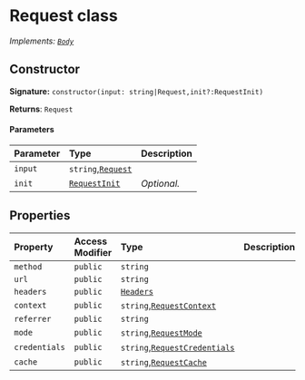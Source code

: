 # Request class

_Implements: [`Body`](../whatwg-fetch/body.md)_






## Constructor


**Signature:** `constructor(input: string|Request,init?:RequestInit)`

**Returns**: `Request`



#### Parameters


| Parameter	   | Type    | Description |
|:-------------|:---------------|:------------|
| `input`    | `string`,[`Request`](../whatwg-fetch/request.md) |  |
| `init`    | [`RequestInit`](../whatwg-fetch/requestinit.md) | _Optional._ |


## Properties

| Property	   | Access Modifier | Type	| Description|
|:-------------|:----|:-------|:-----------|
|`method`     | `public` | `string` |  |
|`url`     | `public` | `string` |  |
|`headers`     | `public` | [`Headers`](../whatwg-fetch/headers.md) |  |
|`context`     | `public` | `string`,[`RequestContext`](../whatwg-fetch/requestcontext.md) |  |
|`referrer`     | `public` | `string` |  |
|`mode`     | `public` | `string`,[`RequestMode`](../whatwg-fetch/requestmode.md) |  |
|`credentials`     | `public` | `string`,[`RequestCredentials`](../whatwg-fetch/requestcredentials.md) |  |
|`cache`     | `public` | `string`,[`RequestCache`](../whatwg-fetch/requestcache.md) |  |






